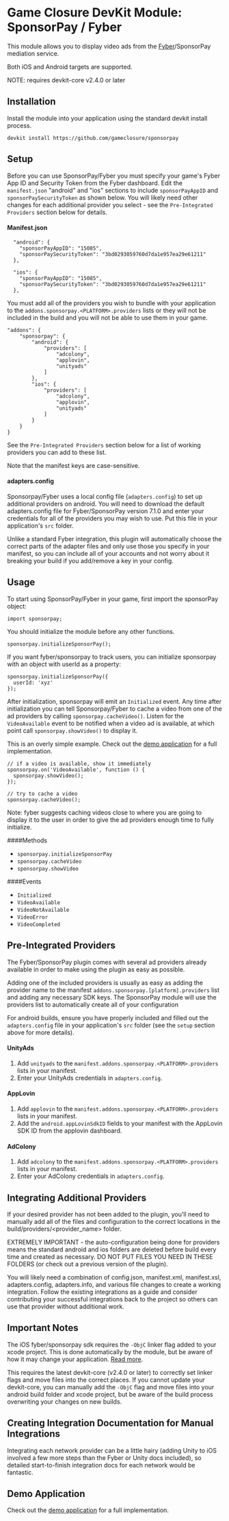 # Game Closure DevKit Module: SponsorPay / Fyber


This module allows you to display video ads from the
[Fyber](https://fyber.com)/SponsorPay mediation service.

Both iOS and Android targets are supported.

NOTE: requires devkit-core v2.4.0 or later


## Installation

Install the module into your application using the standard
devkit install process.

~~~
devkit install https://github.com/gameclosure/sponsorpay
~~~

## Setup

Before you can use SponsorPay/Fyber you must specify your game's
Fyber App ID and Security Token from the Fyber dashboard. Edit the
`manifest.json` "android" and "ios" sections to include `sponsorPayAppID`
and `sponsorPaySecurityToken` as shown below. You will likely need
other changes for each additional provider you select - see the
`Pre-Integrated Providers` section below for details.

#### Manifest.json
~~~
  "android": {
    "sponsorPayAppID": "15085",
    "sponsorPaySecurityToken": "3bd0293059760d7da1e957ea29e61211"
  },
~~~

~~~
  "ios": {
    "sponsorPayAppID": "15085",
    "sponsorPaySecurityToken": "3bd0293059760d7da1e957ea29e61211"
  },
~~~

You must add all of the providers you wish to bundle with your application
to the `addons.sponsorpay.<PLATFORM>.providers` lists or they will not be
included in the build and you will not be able to use them in your game.
~~~
"addons": {
    "sponsorpay": {
        "android": {
            "providers": [
                "adcolony",
                "applovin",
                "unityads"
            ]
        },
        "ios": {
            "providers": [
                "adcolony",
                "applovin",
                "unityads"
            ]
        }
    }
}
~~~

See the `Pre-Integrated Providers` section below for a list of working
providers you can add to these list.

Note that the manifest keys are case-sensitive.

#### adapters.config

Sponsorpay/Fyber uses a local config file (`adapters.config`) to
set up additional providers on android. You will need to download the
default adapters.config file for Fyber/SponsorPay version 7.1.0 and enter your
credentials for all of the providers you may wish to use. Put this file in
your application's `src` folder.

Unlike a standard Fyber integration, this plugin will automatically
choose the correct parts of the adapter files and only use those
you specify in your manifest, so you can include all of your accounts and not
worry about it breaking your build if you add/remove a key in your config.


## Usage

To start using SponsorPay/Fyber in your game, first import the sponsorPay
object:

~~~
import sponsorpay;
~~~

You should initialize the module before any other functions.

~~~
sponsorpay.initializeSponsorPay();
~~~

If you want fyber/sponsorpay to track users, you can initialize sponsorpay
with an object with userId as a property:

~~~
sponsorpay.initializeSponsorPay({
  userId: 'xyz'
});
~~~

After initialization, sponsorpay will emit an `Initialized` event. Any time
after initialization you can tell Sponsorpay/Fyber to cache a video from
one of the ad providers by calling `sponsorpay.cacheVideo()`. Listen for the
`VideoAvailable` event to be notified when a video ad is available, at which
point call `sponsorpay.showVideo()` to display it.

This is an overly simple example. Check out the [demo
application](https://github.com/gameclosure/demoSponsorpay) for a full
implementation.

~~~
// if a video is available, show it immediately
sponsorpay.on('VideoAvailable', function () {
  sponsorpay.showVideo();
});

// try to cache a video
sponsorpay.cacheVideo();
~~~

Note: fyber suggests caching videos close to where you are going to display it
to the user in order to give the ad providers enough time to fully initialize.


####Methods

- `sponsorpay.initializeSponsorPay`
- `sponsorpay.cacheVideo`
- `sponsorpay.showVideo`


####Events

- `Initialized`
- `VideoAvailable`
- `VideoNotAvailable`
- `VideoError`
- `VideoCompleted`


## Pre-Integrated Providers

The Fyber/SponsorPay plugin comes with several ad providers already
available in order to make using the plugin as easy as possible.

Adding one of the included providers is usually as easy as adding
the provider name to the manifest `addons.sponsorpay.[platform].providers`
list and adding any necessary SDK keys. The SponsorPay module will
use the providers list to automatically create all of your configuration

For android builds, ensure you have properly included and filled out the
`adapters.config` file in your application's `src` folder (see the `setup`
section above for more details).


#### UnityAds

1. Add `unityads` to the `manifest.addons.sponsorpay.<PLATFORM>.providers` lists
   in your manifest.
1. Enter your UnityAds credentials in `adapters.config`.

#### AppLovin

1. Add `applovin` to the `manifest.addons.sponsorpay.<PLATFORM>.providers` lists
   in your manifest.
1. Add the `android.appLovinSdkID` fields to your manifest with the AppLovin
   SDK ID from the applovin dashboard.

#### AdColony

1. Add `adcolony` to the `manifest.addons.sponsorpay.<PLATFORM>.providers` lists
   in your manifest.
1. Enter your AdColony credentials in `adapters.config`.


## Integrating Additional Providers

If your desired provider has not been added to the plugin, you'll need to
manually add all of the files and configuration to the correct locations in
the build/providers/<provider_name> folder.

EXTREMELY IMPORTANT - the auto-configuration being done for providers means
the standard android and ios folders are deleted before build every time and
created as necessary. DO NOT PUT FILES YOU NEED IN THESE FOLDERS (or check out
a previous version of the plugin).

You will likely need a combination of config.json, manifest.xml, manifest.xsl,
adapters.config, adapters.info, and various file changes to create a working
integration. Follow the existing integrations as a guide and consider
contributing your successful integrations back to the project so others
can use that provider without additional work.


## Important Notes

The iOS fyber/sponsorpay sdk requires the `-ObjC` linker flag added to your
xcode project. This is done automatically by the module, but be aware of how
it may change your application. [Read more](https://developer.apple.com/library/mac/qa/qa1490/_index.html).

This requires the latest devkit-core (v2.4.0 or later) to correctly set linker
flags and move files into the correct places. If you cannot update your
devkit-core, you can manually add the `-ObjC` flag and move files into your
android build folder and xcode project, but be aware of the build process
overwriting your changes on new builds.


## Creating Integration Documentation for Manual Integrations

Integrating each network provider can be a little hairy (adding Unity to iOS
involved a few more steps than the Fyber or Unity docs included), so detailed
start-to-finish integration docs for each network would be fantastic.


## Demo Application

Check out the [demo application](https://github.com/gameclosure/demoSponsorpay)
for a full implementation.
